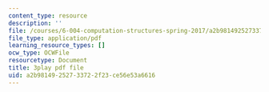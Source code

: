 ```yaml
---
content_type: resource
description: ''
file: /courses/6-004-computation-structures-spring-2017/a2b98149252733722f23ce56e53a6616_-OduZBd1aHw.pdf
file_type: application/pdf
learning_resource_types: []
ocw_type: OCWFile
resourcetype: Document
title: 3play pdf file
uid: a2b98149-2527-3372-2f23-ce56e53a6616
---
```

